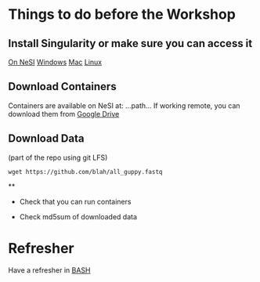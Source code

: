 # Things to do before the Workshop

## Install Singularity or make sure you can access it
[On NeSI](https://support.nesi.org.nz/hc/en-gb/articles/360001107916-Singularity)
[Windows](https://sylabs.io/guides/3.0/user-guide/installation.html#install-on-windows-or-mac)
[Mac](https://sylabs.io/guides/3.0/user-guide/installation.html#install-on-windows-or-mac)
[Linux](https://sylabs.io/guides/3.0/user-guide/installation.html#install-on-linux)

## Download Containers
Containers are available on NeSI at: ...path...
If working remote, you can download them from [Google Drive](https://drive.google.com/drive/folders/1QpyTKDd4FIBoRaNKieCCbySyNVGvzGkv?usp=sharing)

## Download Data
(part of the repo using git LFS)

`wget https://github.com/blah/all_guppy.fastq`


** 
* Check that you can run containers

* Check md5sum of downloaded data

# Refresher
Have a refresher in [BASH](https://linuxconfig.org/bash-scripting-tutorial-for-beginners)